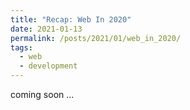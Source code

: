 ```yaml
---
title: "Recap: Web In 2020"
date: 2021-01-13
permalink: /posts/2021/01/web_in_2020/
tags:
  - web
  - development
---
```

coming soon ...